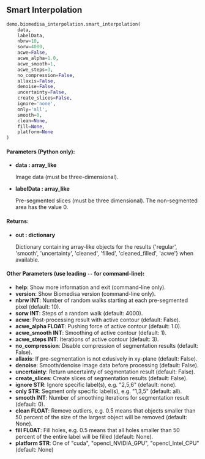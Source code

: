 ## Smart Interpolation
```python
demo.biomedisa_interpolation.smart_interpolation(
    data,
    labelData,
    nbrw=10,
    sorw=4000,
    acwe=False,
    acwe_alpha=1.0,
    acwe_smooth=1,
    acwe_steps=3,
    no_compression=False,
    allaxis=False,
    denoise=False,
    uncertainty=False,
    create_slices=False,
    ignore='none',
    only='all',
    smooth=0,
    clean=None,
    fill=None,
    platform=None
)
```
#### Parameters (Python only):
+ **data : array_like**

    Image data (must be three-dimensional).

+ **labelData : array_like**

    Pre-segmented slices (must be three dimensional). The non-segmented area has the value 0.

#### Returns:
+ **out : dictionary**

    Dictionary containing array-like objects for the results {'regular', 'smooth', 'uncertainty', 'cleaned', 'filled', 'cleaned_filled', 'acwe'} when available.

#### Other Parameters (use leading `--` for command-line):

+ **help**: Show more information and exit (command-line only).
+ **version**: Show Biomedisa version (command-line only).
+ **nbrw INT**: Number of random walks starting at each pre-segmented pixel (default: 10).
+ **sorw INT**: Steps of a random walk (default: 4000).
+ **acwe**: Post-processing result with active contour (default: False).
+ **acwe_alpha FLOAT**: Pushing force of active contour (default: 1.0).
+ **acwe_smooth INT**: Smoothing of active contour (default: 1).
+ **acwe_steps INT**: Iterations of active contour (default: 3).
+ **no_compression**: Disable compression of segmentation results (default: False).
+ **allaxis**: If pre-segmentation is not exlusively in xy-plane (default: False).
+ **denoise**: Smooth/denoise image data before processing (default: False).
+ **uncertainty**: Return uncertainty of segmentation result (default: False).
+ **create_slices**: Create slices of segmentation results (default: False).
+ **ignore STR**: Ignore specific label(s), e.g. "2,5,6" (default: none).
+ **only STR**: Segment only specific label(s), e.g. "1,3,5" (default: all).
+ **smooth INT**: Number of smoothing iterations for segmentation result (default: 0).
+ **clean FLOAT**: Remove outliers, e.g. 0.5 means that objects smaller than 50 percent of the size of the largest object will be removed (default: None).
+ **fill FLOAT**: Fill holes, e.g. 0.5 means that all holes smaller than 50 percent of the entire label will be filled (default: None).
+ **platform STR**: One of "cuda", "opencl_NVIDIA_GPU", "opencl_Intel_CPU" (default: None)
